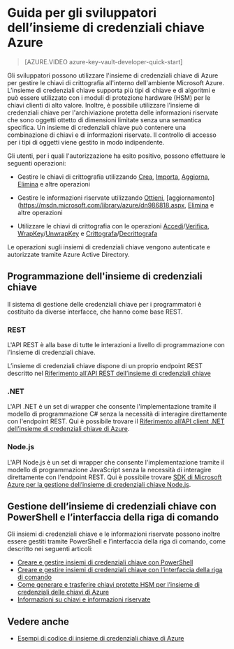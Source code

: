<properties
   pageTitle="Guida per gli sviluppatori dell’insieme di credenziali chiave | Microsoft Azure"
   description="Gli sviluppatori possono utilizzare l'insieme di credenziali chiave di Azure per gestire le chiavi di crittografia all'interno dell'ambiente Microsoft Azure."
   services="key-vault"
   documentationCenter=""
   authors="BrucePerlerMS"
   manager="mbaldwin"
   editor="mbaldwin" />
<tags
   ms.service="key-vault"
   ms.devlang="na"
   ms.topic="article"
   ms.tgt_pltfrm="na"
   ms.workload="identity"
   ms.date="08/11/2015"
   ms.author="mbaldwin" />

# Guida per gli sviluppatori dell’insieme di credenziali chiave Azure

> [AZURE.VIDEO azure-key-vault-developer-quick-start]

Gli sviluppatori possono utilizzare l'insieme di credenziali chiave di Azure per gestire le chiavi di crittografia all'interno dell'ambiente Microsoft Azure. L’insieme di credenziali chiave supporta più tipi di chiave e di algoritmi e può essere utilizzato con i moduli di protezione hardware (HSM) per le chiavi clienti di alto valore. Inoltre, è possibile utilizzare l’insieme di credenziali chiave per l'archiviazione protetta delle informazioni riservate che sono oggetti ottetto di dimensioni limitate senza una semantica specifica. Un insieme di credenziali chiave può contenere una combinazione di chiavi e di informazioni riservate. Il controllo di accesso per i tipi di oggetti viene gestito in modo indipendente.

Gli utenti, per i quali l'autorizzazione ha esito positivo, possono effettuare le seguenti operazioni:

- Gestire le chiavi di crittografia utilizzando [Crea](https://msdn.microsoft.com/library/azure/dn903634.aspx), [Importa](https://msdn.microsoft.com/library/azure/dn903626.aspx), [Aggiorna](https://msdn.microsoft.com/library/azure/dn903616.aspx), [Elimina](https://msdn.microsoft.com/library/azure/dn903611.aspx) e altre operazioni

- Gestire le informazioni riservate utilizzando [Ottieni](https://msdn.microsoft.com/library/azure/dn903633.aspx), [aggiornamento] (https://msdn.microsoft.com/library/azure/dn986818.aspx, [Elimina](https://msdn.microsoft.com/library/azure/dn903613.aspx) e altre operazioni

- Utilizzare le chiavi di crittografia con le operazioni [Accedi](https://msdn.microsoft.com/library/azure/dn878096.aspx)/[Verifica](https://msdn.microsoft.com/library/azure/dn878082.aspx), [WrapKey](https://msdn.microsoft.com/library/azure/dn878066.aspx)/[UnwrapKey](https://msdn.microsoft.com/library/azure/dn878079.aspx) e [Crittografa](https://msdn.microsoft.com/library/azure/dn878060.aspx)/[Decrittografa](https://msdn.microsoft.com/library/azure/dn878097.aspx)

Le operazioni sugli insiemi di credenziali chiave vengono autenticate e autorizzate tramite Azure Active Directory.

## Programmazione dell'insieme di credenziali chiave

Il sistema di gestione delle credenziali chiave per i programmatori è costituito da diverse interfacce, che hanno come base REST.

### REST

L'API REST è alla base di tutte le interazioni a livello di programmazione con l'insieme di credenziali chiave.

L’insieme di credenziali chiave dispone di un proprio endpoint REST descritto nel [Riferimento all'API REST dell’insieme di credenziali chiave](https://msdn.microsoft.com/library/azure/dn903609.aspx)

### .NET

L'API .NET è un set di wrapper che consente l'implementazione tramite il modello di programmazione C# senza la necessità di interagire direttamente con l'endpoint REST. Qui è possibile trovare il [Riferimento all’API client .NET dell’insieme di credenziali chiave di Azure](https://msdn.microsoft.com/library/azure/dn903301.aspx).

### Node.js

L'API Node.js è un set di wrapper che consente l'implementazione tramite il modello di programmazione JavaScript senza la necessità di interagire direttamente con l'endpoint REST. Qui è possibile trovare [SDK di Microsoft Azure per la gestione dell’insieme di credenziali chiave Node.js](http://azure.github.io/azure-sdk-for-node/azure-arm-keyvault/latest/).

## Gestione dell’insieme di credenziali chiave con PowerShell e l’interfaccia della riga di comando

Gli insiemi di credenziali chiave e le informazioni riservate possono inoltre essere gestiti tramite PowerShell e l’interfaccia della riga di comando, come descritto nei seguenti articoli:

- [Creare e gestire insiemi di credenziali chiave con PowerShell](key-vault-get-started.md)
- [Creare e gestire insiemi di credenziali chiave con l’interfaccia della riga di comando](key-vault-manage-with-cli.md)
- [Come generare e trasferire chiavi protette HSM per l’insieme di credenziali delle chiavi di Azure](https://msdn.microsoft.com/library/azure/dn903624.aspx)
- [Informazioni su chiavi e informazioni riservate](https://msdn.microsoft.com/library/azure/dn903623.aspx)

## Vedere anche

- [Esempi di codice di insieme di credenziali chiave di Azure](http://www.microsoft.com/download/details.aspx?id=45343)

<!---HONumber=August15_HO8-->